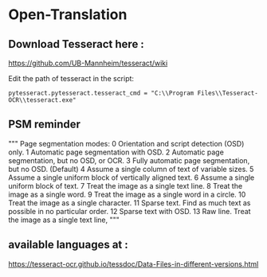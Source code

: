 # Open-Translation

## Download Tesseract here :
https://github.com/UB-Mannheim/tesseract/wiki


Edit the path of tesseract in the script:
```
pytesseract.pytesseract.tesseract_cmd = "C:\\Program Files\\Tesseract-OCR\\tesseract.exe"

```

## PSM reminder
"""
    Page segmentation modes:
      0    Orientation and script detection (OSD) only.
      1    Automatic page segmentation with OSD.
      2    Automatic page segmentation, but no OSD, or OCR.
      3    Fully automatic page segmentation, but no OSD. (Default)
      4    Assume a single column of text of variable sizes.
      5    Assume a single uniform block of vertically aligned text.
      6    Assume a single uniform block of text.
      7    Treat the image as a single text line.
      8    Treat the image as a single word.
      9    Treat the image as a single word in a circle.
    10    Treat the image as a single character.
    11    Sparse text. Find as much text as possible in no particular order.
    12    Sparse text with OSD.
    13    Raw line. Treat the image as a single text line,
"""


## available languages at :
https://tesseract-ocr.github.io/tessdoc/Data-Files-in-different-versions.html

